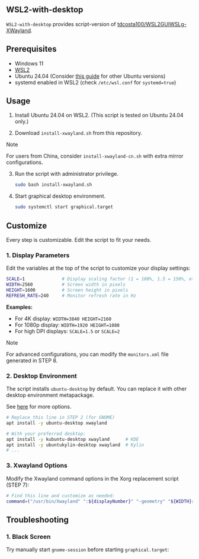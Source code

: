 WSL2-with-desktop
-----------------

`WSL2-with-desktop` provides script-version of [tdcosta100/WSL2GUIWSLg-XWayland](https://gist.github.com/tdcosta100/e28636c216515ca88d1f2e7a2e188912).

Prerequisites
-------------
- Windows 11
- [WSL2](https://learn.microsoft.com/en-us/windows/wsl/install)
- Ubuntu 24.04 (Consider [this guide](https://gist.github.com/tdcosta100/385636cbae39fc8cd0937139e87b1c74) for other Ubuntu versions)
- systemd enabled in WSL2 (check `/etc/wsl.conf` for `systemd=true`)

Usage
-----
1. Install Ubuntu 24.04 on WSL2. (This script is tested on Ubuntu 24.04 only.)

2. Download `install-xwayland.sh` from this repository.

> [!NOTE]
> For users from China, consider `install-xwayland-cn.sh` with extra mirror configurations.

3. Run the script with administrator privilege.

    ```bash
    sudo bash install-xwayland.sh
    ```

4. Start graphical desktop environment.

    ```bash
    sudo systemctl start graphical.target
    ```

Customize
---------
Every step is customizable. Edit the script to fit your needs.

### 1. Display Parameters

Edit the variables at the top of the script to customize your display settings:

```bash
SCALE=1              # Display scaling factor (1 = 100%, 1.5 = 150%, etc.)
WIDTH=2560           # Screen width in pixels
HEIGHT=1600          # Screen height in pixels  
REFRESH_RATE=240     # Monitor refresh rate in Hz
```

**Examples:**
- For 4K display: `WIDTH=3840 HEIGHT=2160`
- For 1080p display: `WIDTH=1920 HEIGHT=1080`
- For high DPI displays: `SCALE=1.5` or `SCALE=2`

> [!NOTE]
> For advanced configurations, you can modify the `monitors.xml` file generated in STEP 8.

### 2. Desktop Environment

The script installs `ubuntu-desktop` by default. You can replace it with other desktop environment metapackage.

See [here](https://gist.github.com/tdcosta100/e28636c216515ca88d1f2e7a2e188912#installing-gui) for more options.

```bash
# Replace this line in STEP 2 (for GNOME)
apt install -y ubuntu-desktop xwayland

# With your preferred desktop:
apt install -y kubuntu-desktop xwayland      # KDE
apt install -y ubuntukylin-desktop xwayland  # Kylin
# ...
```

### 3. Xwayland Options

Modify the Xwayland command options in the Xorg replacement script (STEP 7):

```bash
# Find this line and customize as needed:
command=("/usr/bin/Xwayland" ":${displayNumber}" "-geometry" "${WIDTH}x${HEIGHT}" "-fullscreen" "$@")
```

Troubleshooting
---------------
### 1. Black Screen
Try manually start `gnome-session` before starting `graphical.target`:

